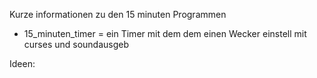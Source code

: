 Kurze informationen zu den 15 minuten Programmen

- 15_minuten_timer = ein Timer mit dem dem einen Wecker einstell mit curses und soundausgeb









Ideen:
 
